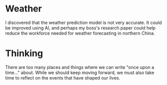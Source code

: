 # Weather
I discovered that the weather prediction model is not very accurate. It could be improved using AI, and perhaps my boss's research paper could help reduce the workforce needed for weather forecasting in northern China.

# Thinking
There are too many places and things where we can write "once upon a time..." about. While we should keep moving forward, we must also take time to reflect on the events that have shaped our lives.
